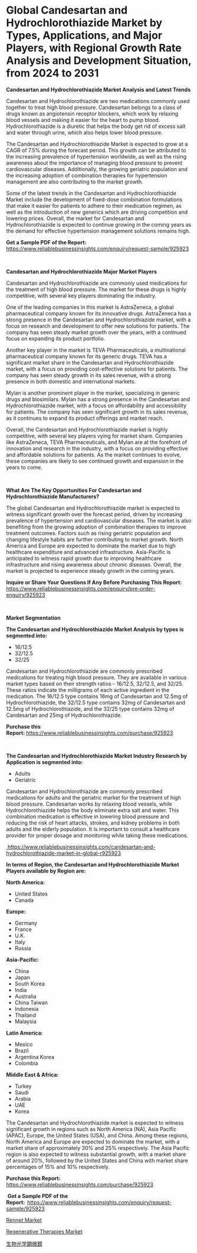 <p><h1>Global Candesartan and Hydrochlorothiazide Market by Types, Applications, and Major Players, with Regional Growth Rate Analysis and Development Situation, from 2024 to 2031</h1></p><p><strong>Candesartan and Hydrochlorothiazide Market Analysis and Latest Trends</strong></p>
<p><p>Candesartan and Hydrochlorothiazide are two medications commonly used together to treat high blood pressure. Candesartan belongs to a class of drugs known as angiotensin receptor blockers, which work by relaxing blood vessels and making it easier for the heart to pump blood. Hydrochlorothiazide is a diuretic that helps the body get rid of excess salt and water through urine, which also helps lower blood pressure.</p><p>The Candesartan and Hydrochlorothiazide Market is expected to grow at a CAGR of 7.5% during the forecast period. This growth can be attributed to the increasing prevalence of hypertension worldwide, as well as the rising awareness about the importance of managing blood pressure to prevent cardiovascular diseases. Additionally, the growing geriatric population and the increasing adoption of combination therapies for hypertension management are also contributing to the market growth.</p><p>Some of the latest trends in the Candesartan and Hydrochlorothiazide Market include the development of fixed-dose combination formulations that make it easier for patients to adhere to their medication regimen, as well as the introduction of new generics which are driving competition and lowering prices. Overall, the market for Candesartan and Hydrochlorothiazide is expected to continue growing in the coming years as the demand for effective hypertension management solutions remains high.</p></p>
<p><strong>Get a Sample PDF of the Report:&nbsp;</strong> <a href="https://www.reliablebusinessinsights.com/enquiry/request-sample/925923">https://www.reliablebusinessinsights.com/enquiry/request-sample/925923</a></p>
<p>&nbsp;</p>
<p><strong>Candesartan and Hydrochlorothiazide Major Market Players</strong></p>
<p><p>Candesartan and Hydrochlorothiazide are commonly used medications for the treatment of high blood pressure. The market for these drugs is highly competitive, with several key players dominating the industry.</p><p>One of the leading companies in this market is AstraZeneca, a global pharmaceutical company known for its innovative drugs. AstraZeneca has a strong presence in the Candesartan and Hydrochlorothiazide market, with a focus on research and development to offer new solutions for patients. The company has seen steady market growth over the years, with a continued focus on expanding its product portfolio.</p><p>Another key player in the market is TEVA Pharmaceuticals, a multinational pharmaceutical company known for its generic drugs. TEVA has a significant market share in the Candesartan and Hydrochlorothiazide market, with a focus on providing cost-effective solutions for patients. The company has seen steady growth in its sales revenue, with a strong presence in both domestic and international markets.</p><p>Mylan is another prominent player in the market, specializing in generic drugs and biosimilars. Mylan has a strong presence in the Candesartan and Hydrochlorothiazide market, with a focus on affordability and accessibility for patients. The company has seen significant growth in its sales revenue, as it continues to expand its product offerings and market reach.</p><p>Overall, the Candesartan and Hydrochlorothiazide market is highly competitive, with several key players vying for market share. Companies like AstraZeneca, TEVA Pharmaceuticals, and Mylan are at the forefront of innovation and research in the industry, with a focus on providing effective and affordable solutions for patients. As the market continues to evolve, these companies are likely to see continued growth and expansion in the years to come.</p></p>
<p>&nbsp;</p>
<p><strong>What Are The Key Opportunities For Candesartan and Hydrochlorothiazide Manufacturers?</strong></p>
<p><p>The global Candesartan and Hydrochlorothiazide market is expected to witness significant growth over the forecast period, driven by increasing prevalence of hypertension and cardiovascular diseases. The market is also benefiting from the growing adoption of combination therapies to improve treatment outcomes. Factors such as rising geriatric population and changing lifestyle habits are further contributing to market growth. North America and Europe are expected to dominate the market due to high healthcare expenditure and advanced infrastructure. Asia-Pacific is anticipated to witness rapid growth due to improving healthcare infrastructure and rising awareness about chronic diseases. Overall, the market is projected to experience steady growth in the coming years.</p></p>
<p><strong>Inquire or Share Your Questions If Any Before Purchasing This Report:</strong> <a href="https://www.reliablebusinessinsights.com/enquiry/pre-order-enquiry/925923">https://www.reliablebusinessinsights.com/enquiry/pre-order-enquiry/925923</a></p>
<p>&nbsp;</p>
<p><strong>Market Segmentation</strong></p>
<p><strong>The Candesartan and Hydrochlorothiazide Market Analysis by types is segmented into:</strong></p>
<p><ul><li>16/12.5</li><li>32/12.5</li><li>32/25</li></ul></p>
<p><p>Candesartan and Hydrochlorothiazide are commonly prescribed medications for treating high blood pressure. They are available in various market types based on their strength ratios - 16/12.5, 32/12.5, and 32/25. These ratios indicate the milligrams of each active ingredient in the medication. The 16/12.5 type contains 16mg of Candesartan and 12.5mg of Hydrochlorothiazide, the 32/12.5 type contains 32mg of Candesartan and 12.5mg of Hydrochlorothiazide, and the 32/25 type contains 32mg of Candesartan and 25mg of Hydrochlorothiazide.</p></p>
<p><strong>Purchase this Report:&nbsp;</strong><a href="https://www.reliablebusinessinsights.com/purchase/925923">https://www.reliablebusinessinsights.com/purchase/925923</a></p>
<p>&nbsp;</p>
<p><strong>The Candesartan and Hydrochlorothiazide Market Industry Research by Application is segmented into:</strong></p>
<p><ul><li>Adults</li><li>Geriatric</li></ul></p>
<p><p>Candesartan and Hydrochlorothiazide are commonly prescribed medications for adults and the geriatric market for the treatment of high blood pressure. Candesartan works by relaxing blood vessels, while Hydrochlorothiazide helps the body eliminate extra salt and water. This combination medication is effective in lowering blood pressure and reducing the risk of heart attacks, strokes, and kidney problems in both adults and the elderly population. It is important to consult a healthcare provider for proper dosage and monitoring while taking these medications.</p></p>
<p><a href="https://www.reliablebusinessinsights.com/candesartan-and-hydrochlorothiazide-market-in-global-r925923">&nbsp;https://www.reliablebusinessinsights.com/candesartan-and-hydrochlorothiazide-market-in-global-r925923</a></p>
<p><strong>In terms of Region, the Candesartan and Hydrochlorothiazide Market Players available by Region are:</strong></p>
<p>
    <p> <strong> North America: </strong>
        <ul>
            <li>United States</li>
            <li>Canada</li>
        </ul>
        </p> 
    <p> <strong> Europe: </strong>
        <ul>
            <li>Germany</li>
            <li>France</li>
            <li>U.K.</li>
            <li>Italy</li>
            <li>Russia</li>
        </ul>
        </p> 
    <p> <strong> Asia-Pacific: </strong>
        <ul>
            <li>China</li>
            <li>Japan</li>
            <li>South Korea</li>
            <li>India</li>
            <li>Australia</li>
            <li>China Taiwan</li>
            <li>Indonesia</li>
            <li>Thailand</li>
            <li>Malaysia</li>
        </ul>
        </p> 
    <p> <strong> Latin America: </strong>
        <ul>
            <li>Mexico</li>
            <li>Brazil</li>
            <li>Argentina Korea</li>
            <li>Colombia</li>
        </ul>
        </p> 
    <p> <strong> Middle East & Africa: </strong>
        <ul>
            <li>Turkey</li>
            <li>Saudi</li>
            <li>Arabia</li>
            <li>UAE</li>
            <li>Korea</li>
        </ul>
    </p>
    </p>
<p><p>The Candesartan and Hydrochlorothiazide market is expected to witness significant growth in regions such as North America (NA), Asia Pacific (APAC), Europe, the United States (USA), and China. Among these regions, North America and Europe are expected to dominate the market, with a market share of approximately 30% and 25% respectively. The Asia Pacific region is also expected to witness substantial growth, with a market share of around 20%, followed by the United States and China with market share percentages of 15% and 10% respectively.</p></p>
<p><strong>Purchase this Report: </strong><a href="https://www.reliablebusinessinsights.com/purchase/925923">https://www.reliablebusinessinsights.com/purchase/925923</a></p>
<p>&nbsp;<strong>Get a Sample PDF of the Report:&nbsp;&nbsp;</strong><a href="https://www.reliablebusinessinsights.com/enquiry/request-sample/925923">https://www.reliablebusinessinsights.com/enquiry/request-sample/925923</a></p>
<p><strong></strong></p>
<p><p><a href="https://github.com/vimar16th/Market-Research-Report-List-5/blob/main/rennet-market.md">Rennet Market</a></p><p><a href="https://github.com/JameTravis/Market-Research-Report-List-5/blob/main/regenerative-therapies-market.md">Regenerative Therapies Market</a></p><p><a href="https://github.com/decker5351/Market-Research-Report-List-2/blob/main/6166215177964.md">生物光学顕微鏡</a></p></p>